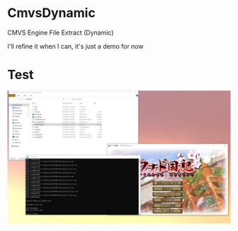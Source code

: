 # CmvsDynamic
CMVS Engine File Extract (Dynamic)  

I'll refine it when I can, it's just a demo for now

# Test
![image](https://github.com/Dir-A/CmvsDynamic/blob/main/test.png)
